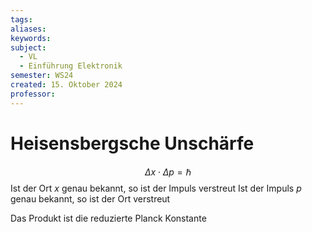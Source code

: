 ```yaml
---
tags: 
aliases: 
keywords: 
subject:
  - VL
  - Einführung Elektronik
semester: WS24
created: 15. Oktober 2024
professor:
---
```

 
# Heisensbergsche Unschärfe

$$
\Delta x\cdot \Delta p = \hbar 
$$
Ist der Ort $x$ genau bekannt, so ist der Impuls verstreut
Ist der Impuls $p$ genau bekannt, so ist der Ort verstreut

Das Produkt ist die reduzierte Planck Konstante